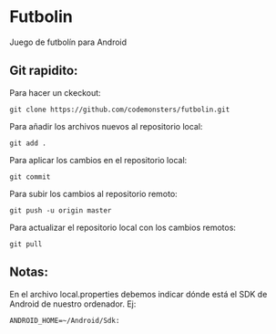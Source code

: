 # Futbolin

Juego de futbolín para Android

## Git rapidito:

Para hacer un ckeckout:
~~~
git clone https://github.com/codemonsters/futbolin.git
~~~

Para añadir los archivos nuevos al repositorio local:
~~~
git add .
~~~

Para aplicar los cambios en el repositorio local:
~~~
git commit
~~~

Para subir los cambios al repositorio remoto:
~~~
git push -u origin master
~~~

Para actualizar el repositorio local con los cambios remotos:
~~~
git pull
~~~

## Notas:

En el archivo local.properties debemos indicar dónde está el SDK de Android de nuestro ordenador. Ej:

~~~
ANDROID_HOME=~/Android/Sdk:
~~~
